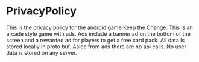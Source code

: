 # PrivacyPolicy

This is the privacy policy for the android game Keep the Change.  This is an arcade style game with ads.  Ads include a banner ad on the bottom of the screen and a rewarded ad for players to get a free card pack.  All data is stored locally in proto buf.  Aside from ads there are no api calls.  No user data is stored on any server.
